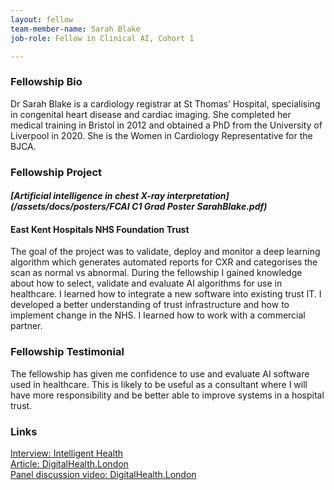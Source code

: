 ```yaml
---
layout: fellow
team-member-name: Sarah Blake
job-role: Fellow in Clinical AI, Cohort 1

---
```


### Fellowship Bio
Dr Sarah Blake is a cardiology registrar at St Thomas’ Hospital, specialising in
congenital heart disease and cardiac
imaging. She completed her medical
training in Bristol in 2012 and obtained
a PhD from the University of Liverpool
in 2020. She is the Women in Cardiology
Representative for the BJCA.


### Fellowship Project
#### _[Artificial intelligence in chest X-ray interpretation](/assets/docs/posters/FCAI C1 Grad Poster SarahBlake.pdf)_
#### East Kent Hospitals NHS Foundation Trust
The goal of the project was to validate, deploy
and monitor a deep learning algorithm which generates automated reports for CXR and categorises the scan as
normal vs abnormal.
During the fellowship I gained knowledge
about how to select, validate and evaluate
AI algorithms for use in healthcare. I
learned how to integrate a new software
into existing trust IT. I developed a better
understanding of trust infrastructure and
how to implement change in the NHS. I
learned how to work with a commercial
partner.

### Fellowship Testimonial
The fellowship has
given me confidence to use and evaluate
AI software used in healthcare. This is
likely to be useful as a consultant where I
will have more responsibility and be better
able to improve systems in a hospital trust.

### Links
[Interview: Intelligent Health](https://web.archive.org/web/20231129023252/https://blog.intelligenthealth.ai/an-interview-with-sarah-blake)<br>
[Article: DigitalHealth.London](https://web.archive.org/web/20231206103856/https://digitalhealth.london/letting-ai-take-the-strain) <br>
[Panel discussion video: DigitalHealth.London](https://www.youtube.com/watch?v=mZHGT_i0P4Y)
